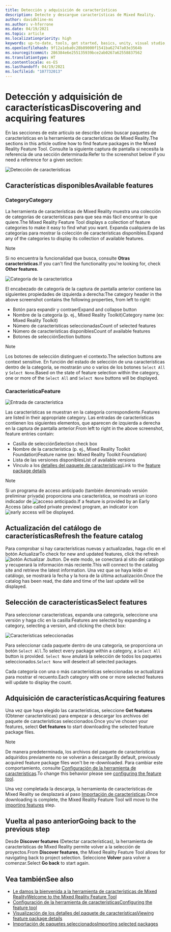 ```yaml
---
title: Detección y adquisición de características
description: Detecte y descargue características de Mixed Reality.
author: davidkline-ms
ms.author: v-hferrone
ms.date: 04/19/2021
ms.topic: article
ms.localizationpriority: high
keywords: up-to-date, tools, get started, basics, unity, visual studio, toolkit, mixed reality headset, windows mixed reality headset, virtual reality headset, installation, Windows, HoloLens, emulator, unreal, openxr
ms.openlocfilehash: 9f12a1eba0c28b89000f1541ba62747a03e3564b
ms.sourcegitcommit: 286384e6e255135939bce2ab0267a62558837562
ms.translationtype: HT
ms.contentlocale: es-ES
ms.lasthandoff: 04/19/2021
ms.locfileid: "107732013"
---
```

# <a name="discovering-and-acquiring-features"></a><span data-ttu-id="16f4d-104">Detección y adquisición de características</span><span class="sxs-lookup"><span data-stu-id="16f4d-104">Discovering and acquiring features</span></span>

<span data-ttu-id="16f4d-105">En las secciones de este artículo se describe cómo buscar paquetes de características en la herramienta de características de Mixed Reality.</span><span class="sxs-lookup"><span data-stu-id="16f4d-105">The sections in this article outline how to find feature packages in the Mixed Reality Feature Tool.</span></span> <span data-ttu-id="16f4d-106">Consulte la siguiente captura de pantalla si necesita la referencia de una sección determinada:</span><span class="sxs-lookup"><span data-stu-id="16f4d-106">Refer to the screenshot below if you need a reference for a given section:</span></span>

![Detección de características](images/FeatureToolDiscovery.png)

## <a name="available-features"></a><span data-ttu-id="16f4d-108">Características disponibles</span><span class="sxs-lookup"><span data-stu-id="16f4d-108">Available features</span></span>

### <a name="category"></a><span data-ttu-id="16f4d-109">Category</span><span class="sxs-lookup"><span data-stu-id="16f4d-109">Category</span></span>

<span data-ttu-id="16f4d-110">La herramienta de características de Mixed Reality muestra una colección de categorías de características para que sea más fácil encontrar lo que quiere.</span><span class="sxs-lookup"><span data-stu-id="16f4d-110">The Mixed Reality Feature Tool displays a collection of feature categories to make it easy to find what you want.</span></span> <span data-ttu-id="16f4d-111">Expanda cualquiera de las categorías para mostrar la colección de características disponibles.</span><span class="sxs-lookup"><span data-stu-id="16f4d-111">Expand any of the categories to display its collection of available features.</span></span>

> [!NOTE]
> <span data-ttu-id="16f4d-112">Si no encuentra la funcionalidad que busca, consulte **Otras características**.</span><span class="sxs-lookup"><span data-stu-id="16f4d-112">If you can't find the functionality you're looking for, check **Other features**.</span></span>

![Categoría de la característica](images/FeatureCategory.png)

<span data-ttu-id="16f4d-114">El encabezado de categoría de la captura de pantalla anterior contiene las siguientes propiedades de izquierda a derecha:</span><span class="sxs-lookup"><span data-stu-id="16f4d-114">The category header in the above screenshot contains the following properties, from left to right:</span></span>

- <span data-ttu-id="16f4d-115">Botón para expandir y contraer</span><span class="sxs-lookup"><span data-stu-id="16f4d-115">Expand and collapse button</span></span>
- <span data-ttu-id="16f4d-116">Nombre de la categoría (p. ej., Mixed Reality Toolkit)</span><span class="sxs-lookup"><span data-stu-id="16f4d-116">Category name (ex: Mixed Reality Toolkit)</span></span>
- <span data-ttu-id="16f4d-117">Número de características seleccionadas</span><span class="sxs-lookup"><span data-stu-id="16f4d-117">Count of selected features</span></span>
- <span data-ttu-id="16f4d-118">Número de características disponibles</span><span class="sxs-lookup"><span data-stu-id="16f4d-118">Count of available features</span></span>
- <span data-ttu-id="16f4d-119">Botones de selección</span><span class="sxs-lookup"><span data-stu-id="16f4d-119">Section buttons</span></span>

> [!NOTE]
> <span data-ttu-id="16f4d-120">Los botones de selección distinguen el contexto.</span><span class="sxs-lookup"><span data-stu-id="16f4d-120">The selection buttons are context sensitive.</span></span> <span data-ttu-id="16f4d-121">En función del estado de selección de una características dentro de la categoría, se mostrarán uno o varios de los botones `Select All` y `Select None`.</span><span class="sxs-lookup"><span data-stu-id="16f4d-121">Based on the state of feature selection within the category, one or more of the `Select All` and `Select None` buttons will be displayed.</span></span>

### <a name="feature"></a><span data-ttu-id="16f4d-122">Característica</span><span class="sxs-lookup"><span data-stu-id="16f4d-122">Feature</span></span>

![Entrada de característica](images/FeatureEntry.png)

<span data-ttu-id="16f4d-124">Las características se muestran en la categoría correspondiente.</span><span class="sxs-lookup"><span data-stu-id="16f4d-124">Features are listed in their appropriate category.</span></span> <span data-ttu-id="16f4d-125">Las entradas de características contienen los siguientes elementos, que aparecen de izquierda a derecha en la captura de pantalla anterior:</span><span class="sxs-lookup"><span data-stu-id="16f4d-125">From left to right in the above screenshot, feature entries contain:</span></span>

- <span data-ttu-id="16f4d-126">Casilla de selección</span><span class="sxs-lookup"><span data-stu-id="16f4d-126">Selection check box</span></span>
- <span data-ttu-id="16f4d-127">Nombre de la característica (p. ej., Mixed Reality Toolkit Foundation)</span><span class="sxs-lookup"><span data-stu-id="16f4d-127">Feature name (ex: Mixed Reality Toolkit Foundation)</span></span>
- <span data-ttu-id="16f4d-128">Lista de las versiones disponibles</span><span class="sxs-lookup"><span data-stu-id="16f4d-128">List of available versions</span></span>
- <span data-ttu-id="16f4d-129">Vínculo a los [detalles del paquete de características](viewing-package-details.md)</span><span class="sxs-lookup"><span data-stu-id="16f4d-129">Link to the [feature package details](viewing-package-details.md)</span></span>

> [!NOTE]
> <span data-ttu-id="16f4d-130">Si un programa de acceso anticipado (también denominado versión preliminar privada) proporciona una característica, se mostrará un icono indicador de ![acceso anticipado](images/EarlyAccess.png).</span><span class="sxs-lookup"><span data-stu-id="16f4d-130">If a feature is provided by an Early Access (also called private preview) program, an indicator icon ![early access](images/EarlyAccess.png) will be displayed.</span></span>

## <a name="refresh-the-feature-catalog"></a><span data-ttu-id="16f4d-131">Actualización del catálogo de características</span><span class="sxs-lookup"><span data-stu-id="16f4d-131">Refresh the feature catalog</span></span>

<span data-ttu-id="16f4d-132">Para comprobar si hay características nuevas y actualizadas, haga clic en el botón Actualizar</span><span class="sxs-lookup"><span data-stu-id="16f4d-132">To check for new and updated features, click the refresh</span></span> ![botón Actualizar](images/RefreshButton.png) <span data-ttu-id="16f4d-134">.</span><span class="sxs-lookup"><span data-stu-id="16f4d-134">button.</span></span> <span data-ttu-id="16f4d-135">De este modo, se conectará al sitio del catálogo y recuperará la información más reciente.</span><span class="sxs-lookup"><span data-stu-id="16f4d-135">This will connect to the catalog site and retrieve the latest information.</span></span> <span data-ttu-id="16f4d-136">Una vez que se haya leído el catálogo, se mostrará la fecha y la hora de la última actualización.</span><span class="sxs-lookup"><span data-stu-id="16f4d-136">Once the catalog has been read, the date and time of the last update will be displayed.</span></span>

## <a name="select-features"></a><span data-ttu-id="16f4d-137">Selección de características</span><span class="sxs-lookup"><span data-stu-id="16f4d-137">Select features</span></span>

<span data-ttu-id="16f4d-138">Para seleccionar características, expanda una categoría, seleccione una versión y haga clic en la casilla:</span><span class="sxs-lookup"><span data-stu-id="16f4d-138">Features are selected by expanding a category, selecting a version, and clicking the check box:</span></span>

![Características seleccionadas](images/SelectedFeatures.png)

<span data-ttu-id="16f4d-140">Para seleccionar cada paquete dentro de una categoría, se proporciona un botón `Select All`.</span><span class="sxs-lookup"><span data-stu-id="16f4d-140">To select every package within a category, a `Select All` button is provided.</span></span> <span data-ttu-id="16f4d-141">`Select None` anulará la selección de todos los paquetes seleccionados.</span><span class="sxs-lookup"><span data-stu-id="16f4d-141">`Select None` will deselect all selected packages.</span></span> 

<span data-ttu-id="16f4d-142">Cada categoría con una o más características seleccionadas se actualizará para mostrar el recuento.</span><span class="sxs-lookup"><span data-stu-id="16f4d-142">Each category with one or more selected features will update to display the count.</span></span>

## <a name="acquiring-features"></a><span data-ttu-id="16f4d-143">Adquisición de características</span><span class="sxs-lookup"><span data-stu-id="16f4d-143">Acquiring features</span></span>

<span data-ttu-id="16f4d-144">Una vez que haya elegido las características, seleccione **Get features** (Obtener características) para empezar a descargar los archivos del paquete de características seleccionados.</span><span class="sxs-lookup"><span data-stu-id="16f4d-144">Once you've chosen your features, select **Get features** to start downloading the selected feature package files.</span></span>

> [!NOTE]
> <span data-ttu-id="16f4d-145">De manera predeterminada, los archivos del paquete de características adquiridos previamente no se volverán a descargar.</span><span class="sxs-lookup"><span data-stu-id="16f4d-145">By default, previously acquired feature package files won't be re-downloaded.</span></span> <span data-ttu-id="16f4d-146">Para cambiar este comportamiento, consulte [Configuración de la herramienta de características](configuring-feature-tool.md).</span><span class="sxs-lookup"><span data-stu-id="16f4d-146">To change this behavior please see [configuring the feature tool](configuring-feature-tool.md).</span></span>

<span data-ttu-id="16f4d-147">Una vez completada la descarga, la herramienta de características de Mixed Reality se desplazará al paso [Importación de características](importing-features.md).</span><span class="sxs-lookup"><span data-stu-id="16f4d-147">Once downloading is complete, the Mixed Reality Feature Tool will move to the [importing features](importing-features.md) step.</span></span>

## <a name="going-back-to-the-previous-step"></a><span data-ttu-id="16f4d-148">Vuelta al paso anterior</span><span class="sxs-lookup"><span data-stu-id="16f4d-148">Going back to the previous step</span></span>

<span data-ttu-id="16f4d-149">Desde **Discover features** (Detectar características), la herramienta de características de Mixed Reality permite volver a la selección de proyectos.</span><span class="sxs-lookup"><span data-stu-id="16f4d-149">From **Discover features**, the Mixed Reality Feature Tool allows for navigating back to project selection.</span></span> <span data-ttu-id="16f4d-150">Seleccione **Volver** para volver a comenzar.</span><span class="sxs-lookup"><span data-stu-id="16f4d-150">Select **Go back** to start again.</span></span>

## <a name="see-also"></a><span data-ttu-id="16f4d-151">Vea también</span><span class="sxs-lookup"><span data-stu-id="16f4d-151">See also</span></span>

- [<span data-ttu-id="16f4d-152">Le damos la bienvenida a la herramienta de características de Mixed Reality</span><span class="sxs-lookup"><span data-stu-id="16f4d-152">Welcome to the Mixed Reality Feature Tool</span></span>](welcome-to-mr-feature-tool.md)
- [<span data-ttu-id="16f4d-153">Configuración de la herramienta de características</span><span class="sxs-lookup"><span data-stu-id="16f4d-153">Configuring the feature tool</span></span>](configuring-feature-tool.md)
- [<span data-ttu-id="16f4d-154">Visualización de los detalles del paquete de características</span><span class="sxs-lookup"><span data-stu-id="16f4d-154">Viewing feature package details</span></span>](viewing-package-details.md)
- [<span data-ttu-id="16f4d-155">Importación de paquetes seleccionados</span><span class="sxs-lookup"><span data-stu-id="16f4d-155">Importing selected packages</span></span>](importing-features.md)
